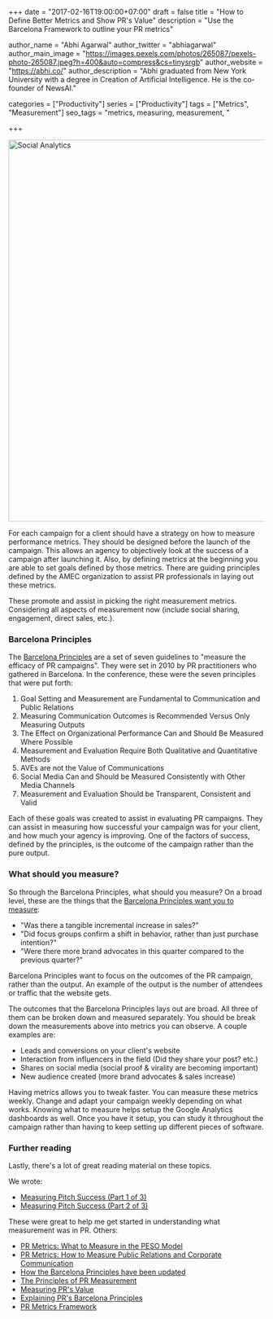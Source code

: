 +++
date = "2017-02-16T19:00:00+07:00"
draft = false
title = "How to Define Better Metrics and Show PR's Value"
description = "Use the Barcelona Framework to outline your PR metrics"

author_name = "Abhi Agarwal"
author_twitter = "abhiagarwal"
author_main_image = "https://images.pexels.com/photos/265087/pexels-photo-265087.jpeg?h=400&auto=compress&cs=tinysrgb"
author_website = "https://abhi.co/"
author_description = "Abhi graduated from New York University with a degree in Creation of Artificial Intelligence. He is the co-founder of NewsAI."

categories = ["Productivity"]
series = ["Productivity"]
tags = ["Metrics", "Measurement"]
seo_tags = "metrics, measuring, measurement, "

+++

<img src="https://images.pexels.com/photos/265087/pexels-photo-265087.jpeg?w=750&auto=compress&cs=tinysrgb" width="750px" alt="Social Analytics">

For each campaign for a client should have a strategy on how to measure performance metrics. They should be designed before the launch of the campaign. This allows an agency to objectively look at the success of a campaign after launching it. Also, by defining metrics at the beginning you are able to set goals defined by those metrics. There are guiding principles defined by the AMEC organization to assist PR professionals in laying out these metrics.

These promote and assist in picking the right measurement metrics. Considering all aspects of measurement now (include social sharing, engagement, direct sales, etc.).

### Barcelona Principles

The [Barcelona Principles](https://en.wikipedia.org/wiki/Barcelona_Principles) are a set of seven guidelines to "measure the efficacy of PR campaigns". They were set in 2010 by PR practitioners who gathered in Barcelona. In the conference, these were the seven principles that were put forth:

1. Goal Setting and Measurement are Fundamental to Communication and Public Relations
2. Measuring Communication Outcomes is Recommended Versus Only Measuring Outputs
3. The Effect on Organizational Performance Can and Should Be Measured Where Possible
4. Measurement and Evaluation Require Both Qualitative and Quantitative Methods
5. AVEs are not the Value of Communications
6. Social Media Can and Should be Measured Consistently with Other Media Channels
7. Measurement and Evaluation Should be Transparent, Consistent and Valid

Each of these goals was created to assist in evaluating PR campaigns. They can assist in measuring how successful your campaign was for your client, and how much your agency is improving. One of the factors of success, defined by the principles, is the outcome of the campaign rather than the pure output.

### What should you measure?

So through the Barcelona Principles, what should you measure? On a broad level, these are the things that the [Barcelona Principles want you to measure](https://www.prdaily.com/Main/Articles/How_to_measure_PR_according_to_the_Barcelona_Princ_15342.aspx):

- "Was there a tangible incremental increase in sales?"
- "Did focus groups confirm a shift in behavior, rather than just purchase intention?"
- "Were there more brand advocates in this quarter compared to the previous quarter?"

Barcelona Principles want to focus on the outcomes of the PR campaign, rather than the output. An example of the output is the number of attendees or traffic that the website gets.

The outcomes that the Barcelona Principles lays out are broad. All three of them can be broken down and measured separately. You should be break down the measurements above into metrics you can observe. A couple examples are:

- Leads and conversions on your client's website
- Interaction from influencers in the field (Did they share your post? etc.)
- Shares on social media (social proof & virality are becoming important)
- New audience created (more brand advocates & sales increase)

Having metrics allows you to tweak faster. You can measure these metrics weekly. Change and adapt your campaign weekly depending on what works. Knowing what to measure helps setup the Google Analytics dashboards as well. Once you have it setup, you can study it throughout the campaign rather than having to keep setting up different pieces of software.

### Further reading

Lastly, there's a lot of great reading material on these topics.

We wrote:

- [Measuring Pitch Success (Part 1 of 3)](https://www.newsai.co/blog/measuring-pitch-success/)
- [Measuring Pitch Success (Part 2 of 3)](https://www.newsai.co/blog/measuring-pitch-success-2/)

These were great to help me get started in understanding what measurement was in PR. Others:

- [PR Metrics: What to Measure in the PESO Model](http://spinsucks.com/communication/pr-metrics/)
- [PR Metrics: How to Measure Public Relations and Corporate Communication ](http://amecorg.com/wp-content/uploads/2011/10/PR-Metrics-Paper.pdf)
- [How the Barcelona Principles have been updated](http://amecorg.com/how-the-barcelona-principles-have-been-updated/)
- [The Principles of PR Measurement](https://www.ketchum.com/sites/default/files/insights/ketchum_white_paper_principles-pr-measurement.pdf)
- [Measuring PR's Value](https://apps.prsa.org/Intelligence/BusinessCase/MeasurementResources/MeasuringValueofPublicRelations/index.html)
- [Explaining PR's Barcelona Principles](http://www.forbes.com/sites/robertwynne/2016/02/01/explaining-the-barcelona-principles/)
- [PR Metrics Framework](http://amecorg.com/wp-content/uploads/2013/06/Social-Media-Valid-Framework2013.pdf)
